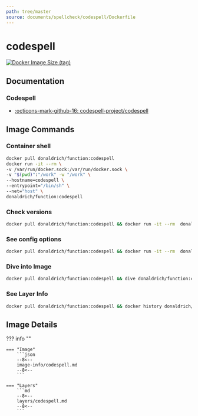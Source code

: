 ```yaml
---
path: tree/master
source: documents/spellcheck/codespell/Dockerfile
---
```


# codespell

[![Docker Image Size (tag)](https://img.shields.io/docker/image-size/donaldrich/function/codespell?color=blue&label=donaldrich/function:codespell&logo=docker&style=flat-square)](https://hub.docker.com/r/donaldrich/function/codespell)

## Documentation

### Codespell

- [:octicons-mark-github-16: codespell-project/codespell](https://github.com/codespell-project/codespell)

## Image Commands

### Container shell

```sh
docker pull donaldrich/function:codespell
docker run -it --rm \
-v /var/run/docker.sock:/var/run/docker.sock \
-v "$(pwd)":"/work" -w "/work" \
--hostname=codespell \
--entrypoint="/bin/sh" \
--net="host" \
donaldrich/function:codespell
```

### Check versions

```sh
docker pull donaldrich/function:codespell && docker run -it --rm  donaldrich/function:codespell validate
```

### See config options

```sh
docker pull donaldrich/function:codespell && docker run -it --rm  donaldrich/function:codespell help
```

### Dive into Image

```sh
docker pull donaldrich/function:codespell && dive donaldrich/function:codespell
```

### See Layer Info

```sh
docker pull donaldrich/function:codespell && docker history donaldrich/function:codespell
```

## Image Details

??? info ""

    === "Image"
        ```json
        --8<--
        image-info/codespell.md
        --8<--
        ```

    === "Layers"
        ```md
        --8<--
        layers/codespell.md
        --8<--
        ```

